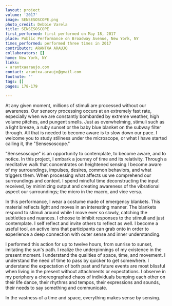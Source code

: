 ```yaml
---
layout: project
volume: '2017'
image: SENSESOSCOPE.png
photo_credit: Debbie Varela
title: SENSESOSCOPE
first_performed: first performed on May 18, 2017
place: Public Performance on Broadway Avenue, New York, NY
times_performed: performed three times in 2017
contributor: ARANTXA ARAUJO
collaborators: []
home: New York, NY
links:
- arantxaaraujo.com
contact: arantxa.araujo@gmail.com
footnote: ''
tags: []
pages: 178-179

---
```


At any given moment, millions of stimuli are processed without our awareness. Our sensory processing occurs at an extremely fast rate, especially when we are constantly bombarded by extreme weather, high volume pitches, and pungent smells. Just as overwhelming, stimuli such as a light breeze, a ruby sunset or the baby blue blanket on the subway filter through. All that is needed to become aware is to slow down our pace. I welcome you to study stillness under the microscope, or what I have started calling it, the "Sensesoscope."

"Sensesoscope" is an opportunity to contemplate, to become aware, and to notice. In this project, I embark a journey of time and its relativity. Through a meditative walk that concentrates on heightened sensing I become aware of my surroundings, impulses, desires, common behaviors, and what triggers them. When processing what affects us we comprehend our surroundings and context. I spend mindful time deconstructing the input received, by minimizing output and creating awareness of the vibrational aspect our surroundings; the micro in the macro, and vice versa.

In this performance, I wear a costume made of emergency blankets. This material reflects light and moves in an interesting manner. The blankets respond to stimuli around while I move ever so slowly, catching the subtleties and nuances. I choose to inhibit responses to the stimuli and just contemplate. I self reflect and invite others to reflect as well. I become a useful tool, an active lens that participants can grab onto in order to experience a deep connection with outer sense and inner understanding.

I performed this action for up to twelve hours, from sunrise to sunset, imitating the sun's path. I realize the underpinnings of my existence in the present moment. I understand the qualities of space, time, and movement. I understand the need of time to pass by quicker to get somewhere. I understand the expectation of both past and future events are most blissful when living in the present without attachments or expectations. I observe in my periphery a choreographed chaos of individuals bumping each other on their life dance, their rhythms and tempos, their expressions and sounds, their needs to say something and communicate.

In the vastness of a time and space, everything makes sense by sensing.
